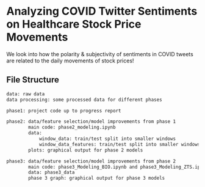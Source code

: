# Analyzing COVID Twitter Sentiments on Healthcare Stock Price Movements
We look into how the polarity & subjectivity of sentiments in COVID tweets are
related to the daily movements of stock prices!

## File Structure
```bash
data: raw data
data processing: some processed data for different phases
```

```bash
phase1: project code up to progress report
```

```bash
phase2: data/feature selection/model improvements from phase 1
        main code: phase2_modeling.ipynb
        data: 
            window_data: train/test split into smaller windows
            window_data_features: train/test split into smaller windows w/ only "relevant" features
        plots: graphical output for phase 2 models
```

```bash
phase3: data/feature selection/model improvements from phase 2
        main code: phase3_Modeling_BIO.ipynb and phase3_Modeling_ZTS.ipynb
        data: phase3_data
        phase 3 graph: graphical output for phase 3 models
```

